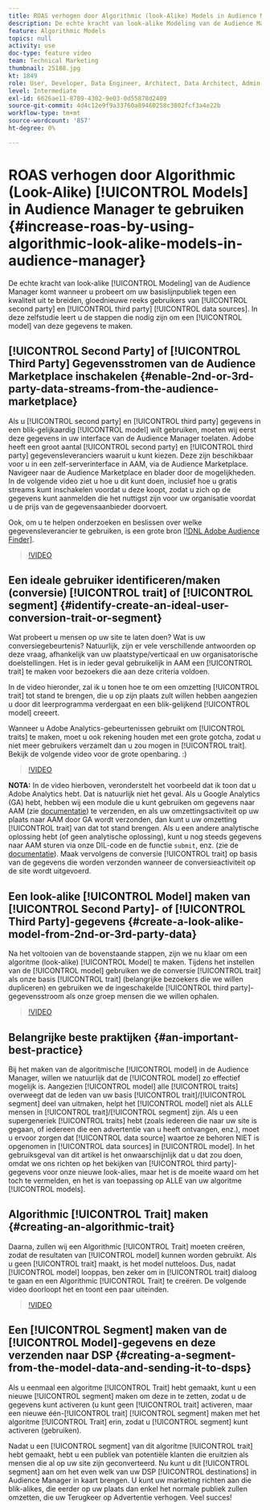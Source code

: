 ```yaml
---
title: ROAS verhogen door Algorithmic (look-Alike) Models in Audience Manager te gebruiken
description: De echte kracht van look-alike Modeling van de Audience Manager komt wanneer u probeert uw basislijnpubliek tegen een kwaliteit uit te breiden, gloednieuwe reeks gebruikers van de tweede en derde gegevensbronnen. Leer in deze zelfstudie de stappen om een model te maken van deze gegevens.
feature: Algorithmic Models
topics: null
activity: use
doc-type: feature video
team: Technical Marketing
thumbnail: 25188.jpg
kt: 1849
role: User, Developer, Data Engineer, Architect, Data Architect, Admin, Leader
level: Intermediate
exl-id: 6626ae11-8709-4302-9e03-0d55878d2409
source-git-commit: 4d4c12e9f9a33760a89460258c3802fcf3a4e22b
workflow-type: tm+mt
source-wordcount: '857'
ht-degree: 0%

---
```


# ROAS verhogen door Algorithmic (Look-Alike) [!UICONTROL Models] in Audience Manager te gebruiken {#increase-roas-by-using-algorithmic-look-alike-models-in-audience-manager}

De echte kracht van look-alike [!UICONTROL Modeling] van de Audience Manager komt wanneer u probeert om uw basislijnpubliek tegen een kwaliteit uit te breiden, gloednieuwe reeks gebruikers van [!UICONTROL second party] en [!UICONTROL third party] [!UICONTROL data sources]. In deze zelfstudie leert u de stappen die nodig zijn om een [!UICONTROL model] van deze gegevens te maken.

## [!UICONTROL Second Party] of [!UICONTROL Third Party] Gegevensstromen van de Audience Marketplace inschakelen {#enable-2nd-or-3rd-party-data-streams-from-the-audience-marketplace}

Als u [!UICONTROL second party] en [!UICONTROL third party] gegevens in een blik-gelijkaardig [!UICONTROL model] wilt gebruiken, moeten wij eerst deze gegevens in uw interface van de Audience Manager toelaten. Adobe heeft een groot aantal [!UICONTROL second party] en [!UICONTROL third party] gegevensleveranciers waaruit u kunt kiezen. Deze zijn beschikbaar voor u in een zelf-serverinterface in AAM, via de Audience Marketplace. Navigeer naar de Audience Marketplace en blader door de mogelijkheden. In de volgende video ziet u hoe u dit kunt doen, inclusief hoe u gratis streams kunt inschakelen voordat u deze koopt, zodat u zich op de gegevens kunt aanmelden die het nuttigst zijn voor uw organisatie voordat u de prijs van de gegevensaanbieder doorvoert.

Ook, om u te helpen onderzoeken en beslissen over welke gegevensleverancier te gebruiken, is een grote bron [[!DNL Adobe Audience Finder]](https://www.adobe-audience-finder.com/).

>[!VIDEO](https://video.tv.adobe.com/v/25188/?quality=12)

## Een ideale gebruiker identificeren/maken (conversie) [!UICONTROL trait] of [!UICONTROL segment] {#identify-create-an-ideal-user-conversion-trait-or-segment}

Wat probeert u mensen op uw site te laten doen? Wat is uw conversiegebeurtenis? Natuurlijk, zijn er vele verschillende antwoorden op deze vraag, afhankelijk van uw plaatstype/verticaal en uw organisatorische doelstellingen. Het is in ieder geval gebruikelijk in AAM een [!UICONTROL trait] te maken voor bezoekers die aan deze criteria voldoen.

In de video hieronder, zal ik u tonen hoe te om een omzetting [!UICONTROL trait] tot stand te brengen, die u op zijn plaats zult willen hebben aangezien u door dit leerprogramma verdergaat en een blik-gelijkend [!UICONTROL model] creeert.

Wanneer u Adobe Analytics-gebeurtenissen gebruikt om [!UICONTROL traits] te maken, moet u ook rekening houden met een grote gotcha, zodat u niet meer gebruikers verzamelt dan u zou mogen in [!UICONTROL trait]. Bekijk de volgende video voor de grote openbaring. :)

>[!VIDEO](https://video.tv.adobe.com/v/23431/?quality=12)

**NOTA:** In de video hierboven, veronderstelt het voorbeeld dat ik toon dat u Adobe Analytics hebt. Dat is natuurlijk niet het geval. Als u Google Analytics (GA) hebt, hebben wij een module die u kunt gebruiken om gegevens naar AAM (zie [documentatie](https://experienceleague.adobe.com/docs/audience-manager/user-guide/dil-api/dil-modules.html)) te verzenden, en als uw omzettingsactiviteit op uw plaats naar AAM door GA wordt verzonden, dan kunt u uw omzetting [!UICONTROL trait] van dat tot stand brengen. Als u een andere analytische oplossing hebt (of geen analytische oplossing), kunt u nog steeds gegevens naar AAM sturen via onze DIL-code en de functie `submit`, enz. (zie de [documentatie](https://experienceleague.adobe.com/docs/audience-manager/user-guide/dil-api/dil-overview.html)). Maak vervolgens de conversie [!UICONTROL trait] op basis van de gegevens die worden verzonden wanneer de conversieactiviteit op de site wordt uitgevoerd.

## Een look-alike [!UICONTROL Model] maken van [!UICONTROL Second Party]- of [!UICONTROL Third Party]-gegevens {#create-a-look-alike-model-from-2nd-or-3rd-party-data}

Na het voltooien van de bovenstaande stappen, zijn we nu klaar om een algoritme (look-alike) [!UICONTROL Model] te maken. Tijdens het instellen van de [!UICONTROL model] gebruiken we de conversie [!UICONTROL trait] als onze basis [!UICONTROL trait] (belangrijke bezoekers die we willen dupliceren) en gebruiken we de ingeschakelde [!UICONTROL third party]-gegevensstroom als onze groep mensen die we willen ophalen.

>[!VIDEO](https://video.tv.adobe.com/v/25190/?quality-12)

## Belangrijke beste praktijken {#an-important-best-practice}

Bij het maken van de algoritmische [!UICONTROL model] in de Audience Manager, willen we natuurlijk dat de [!UICONTROL model] zo effectief mogelijk is. Aangezien [!UICONTROL model] alle [!UICONTROL traits] overweegt dat de leden van uw basis [!UICONTROL trait]/[!UICONTROL segment] deel van uitmaken, helpt het [!UICONTROL model] niet als ALLE mensen in [!UICONTROL trait]/[!UICONTROL segment] zijn. Als u een supergeneriek [!UICONTROL traits] hebt (zoals iedereen die naar uw site is gegaan, of iedereen die een advertentie van u heeft ontvangen, enz.), moet u ervoor zorgen dat [!UICONTROL data source] waartoe ze behoren NIET is opgenomen in [!UICONTROL data sources] in [!UICONTROL model]. In het gebruiksgeval van dit artikel is het onwaarschijnlijk dat u dat zou doen, omdat we ons richten op het bekijken van [!UICONTROL third party]-gegevens voor onze nieuwe look-alies, maar het is de moeite waard om het toch te vermelden, en het is van toepassing op ALLE van uw algoritme [!UICONTROL models].

## Algorithmic [!UICONTROL Trait] maken {#creating-an-algorithmic-trait}

Daarna, zullen wij een Algorithmic [!UICONTROL Trait] moeten creëren, zodat de resultaten van [!UICONTROL model] kunnen worden gebruikt. Als u geen [!UICONTROL trait] maakt, is het model nutteloos. Dus, nadat [!UICONTROL model] looppas, ben zeker om in [!UICONTROL trait] dialoog te gaan en een Algorithmic [!UICONTROL Trait] te creëren. De volgende video doorloopt het en toont een paar uiteinden.

>[!VIDEO](https://video.tv.adobe.com/v/25191/?quality=12)

## Een [!UICONTROL Segment] maken van de [!UICONTROL Model]-gegevens en deze verzenden naar DSP {#creating-a-segment-from-the-model-data-and-sending-it-to-dsps}

Als u eenmaal een algoritme [!UICONTROL Trait] hebt gemaakt, kunt u een nieuwe [!UICONTROL segment] maken om deze in te zetten, zodat u de gegevens kunt activeren (u kunt geen [!UICONTROL trait] activeren, maar een nieuwe één-[!UICONTROL trait] [!UICONTROL segment] maken met het algoritme [!UICONTROL Trait] erin, zodat u [!UICONTROL segment] kunt activeren (gebruiken).

Nadat u een [!UICONTROL segment] van dit algoritme [!UICONTROL trait] hebt gemaakt, hebt u een publiek van potentiële klanten die eruitzien als mensen die al op uw site zijn geconverteerd. Nu kunt u dit [!UICONTROL segment] aan om het even welk van uw DSP [!UICONTROL destinations] in Audience Manager in kaart brengen. U kunt uw marketing richten aan die blik-alikes, die eerder op uw plaats dan enkel het normale publiek zullen omzetten, die uw Terugkeer op Advertentie verhogen. Veel succes!
